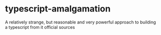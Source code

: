 # typescript-amalgamation
A relatively strange, but reasonable and very powerful approach to building a typescript from it official sources
